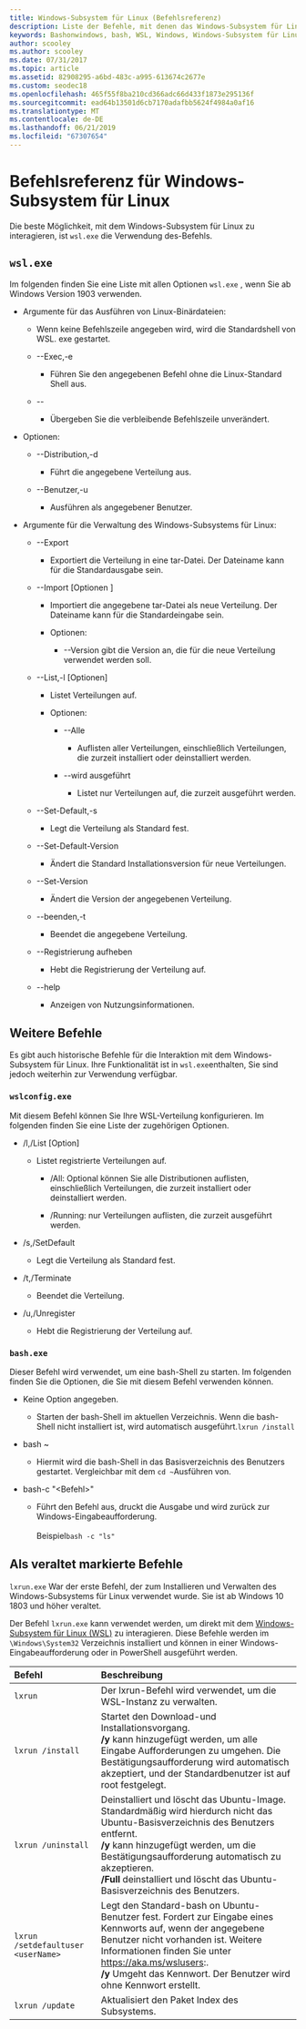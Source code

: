 ```yaml
---
title: Windows-Subsystem für Linux (Befehlsreferenz)
description: Liste der Befehle, mit denen das Windows-Subsystem für Linux verwaltet wird
keywords: Bashonwindows, bash, WSL, Windows, Windows-Subsystem für Linux, windowssubsystem, Ubuntu
author: scooley
ms.author: scooley
ms.date: 07/31/2017
ms.topic: article
ms.assetid: 82908295-a6bd-483c-a995-613674c2677e
ms.custom: seodec18
ms.openlocfilehash: 465f55f8ba210cd366adc66d433f1873e295136f
ms.sourcegitcommit: ead64b13501d6cb7170adafbb5624f4984a0af16
ms.translationtype: MT
ms.contentlocale: de-DE
ms.lasthandoff: 06/21/2019
ms.locfileid: "67307654"
---
```

# <a name="command-reference-for-windows-subsystem-for-linux"></a>Befehlsreferenz für Windows-Subsystem für Linux

Die beste Möglichkeit, mit dem Windows-Subsystem für Linux zu interagieren, ist `wsl.exe` die Verwendung des-Befehls. 

## `wsl.exe` 

Im folgenden finden Sie eine Liste mit allen Optionen `wsl.exe` , wenn Sie ab Windows Version 1903 verwenden.

* Argumente für das Ausführen von Linux-Binärdateien:

    * Wenn keine Befehlszeile angegeben wird, wird die Standardshell von WSL. exe gestartet.

    * --Exec,-e<CommandLine>
        * Führen Sie den angegebenen Befehl ohne die Linux-Standard Shell aus.

    * --
        * Übergeben Sie die verbleibende Befehlszeile unverändert.

* Optionen:
    * --Distribution,-d<Distro>
        * Führt die angegebene Verteilung aus.

    * --Benutzer,-u<UserName>
        * Ausführen als angegebener Benutzer.

* Argumente für die Verwaltung des Windows-Subsystems für Linux:

    * --Export <Distro><FileName>
        * Exportiert die Verteilung in eine tar-Datei.
        Der Dateiname kann für die Standardausgabe sein.

    * --Import <Distro> <InstallLocation>[Optionen <FileName> ]
        * Importiert die angegebene tar-Datei als neue Verteilung.
        Der Dateiname kann für die Standardeingabe sein.

        * Optionen:
            * --Version <Version> gibt die Version an, die für die neue Verteilung verwendet werden soll.

    * --List,-l [Optionen]
        * Listet Verteilungen auf.

        * Optionen:
            * --Alle
                * Auflisten aller Verteilungen, einschließlich Verteilungen, die zurzeit installiert oder deinstalliert werden.

            * --wird ausgeführt
                * Listet nur Verteilungen auf, die zurzeit ausgeführt werden.

    * --Set-Default,-s<Distro>
        * Legt die Verteilung als Standard fest.

    * --Set-Default-Version<Version>
        * Ändert die Standard Installationsversion für neue Verteilungen.

    * --Set-Version <Distro><Version>
        * Ändert die Version der angegebenen Verteilung.

    * --beenden,-t<Distro>
        * Beendet die angegebene Verteilung.

    * --Registrierung aufheben<Distro>
        * Hebt die Registrierung der Verteilung auf.

    * --help
        * Anzeigen von Nutzungsinformationen.

## <a name="additional-commands"></a>Weitere Befehle

Es gibt auch historische Befehle für die Interaktion mit dem Windows-Subsystem für Linux. Ihre Funktionalität ist in `wsl.exe`enthalten, Sie sind jedoch weiterhin zur Verwendung verfügbar. 

### `wslconfig.exe`

Mit diesem Befehl können Sie Ihre WSL-Verteilung konfigurieren. Im folgenden finden Sie eine Liste der zugehörigen Optionen.

* /l,/List [Option]
    * Listet registrierte Verteilungen auf.
        * /All: Optional können Sie alle Distributionen auflisten, einschließlich Verteilungen, die zurzeit installiert oder deinstalliert werden.

        * /Running: nur Verteilungen auflisten, die zurzeit ausgeführt werden.

* /s,/SetDefault<DistributionName>
    * Legt die Verteilung als Standard fest.

* /t,/Terminate<DistributionName>
    * Beendet die Verteilung.

* /u,/Unregister<DistributionName>
    * Hebt die Registrierung der Verteilung auf.

### `bash.exe`

Dieser Befehl wird verwendet, um eine bash-Shell zu starten. Im folgenden finden Sie die Optionen, die Sie mit diesem Befehl verwenden können.

* Keine Option angegeben.
    * Starten der bash-Shell im aktuellen Verzeichnis. Wenn die bash-Shell nicht installiert ist, wird automatisch ausgeführt.`lxrun /install`

* bash ~
    * Hiermit wird die bash-Shell in das Basisverzeichnis des Benutzers gestartet.  Vergleichbar mit dem `cd ~`Ausführen von.

* bash-c "&lt;Befehl&gt;"
    * Führt den Befehl aus, druckt die Ausgabe und wird zurück zur Windows-Eingabeaufforderung. <br/> <br/> Beispiel`bash -c "ls"`

## <a name="deprecated-commands"></a>Als veraltet markierte Befehle

`lxrun.exe` War der erste Befehl, der zum Installieren und Verwalten des Windows-Subsystems für Linux verwendet wurde. Sie ist ab Windows 10 1803 und höher veraltet.

Der Befehl `lxrun.exe` kann verwendet werden, um direkt mit dem [Windows-Subsystem für Linux (WSL)](https://msdn.microsoft.com/en-us/commandline/wsl/faq#what-windows-subsystem-for-linux-wsl-) zu interagieren.  Diese Befehle werden im `\Windows\System32` Verzeichnis installiert und können in einer Windows-Eingabeaufforderung oder in PowerShell ausgeführt werden.

| Befehl                     | Beschreibung                     |
|:----------------------------|:---------------------------|
| `lxrun`                     | Der lxrun-Befehl wird verwendet, um die WSL-Instanz zu verwalten. |
| `lxrun /install`            | Startet den Download-und Installationsvorgang. <br/> **/y** kann hinzugefügt werden, um alle Eingabe Aufforderungen zu umgehen.  Die Bestätigungsaufforderung wird automatisch akzeptiert, und der Standardbenutzer ist auf root festgelegt.          |
| `lxrun /uninstall`          | Deinstalliert und löscht das Ubuntu-Image.  Standardmäßig wird hierdurch nicht das Ubuntu-Basisverzeichnis des Benutzers entfernt. <br/> **/y** kann hinzugefügt werden, um die Bestätigungsaufforderung automatisch zu akzeptieren. <br/>**/Full** deinstalliert und löscht das Ubuntu-Basisverzeichnis des Benutzers.         |
| `lxrun /setdefaultuser <userName>`     | Legt den Standard-bash on Ubuntu-Benutzer fest. Fordert zur Eingabe eines Kennworts auf, wenn der angegebene Benutzer nicht vorhanden ist.  Weitere Informationen finden Sie unter https://aka.ms/wslusers:. <br/> **/y** Umgeht das Kennwort.  Der Benutzer wird ohne Kennwort erstellt.|
| `lxrun /update`            | Aktualisiert den Paket Index des Subsystems.          |
